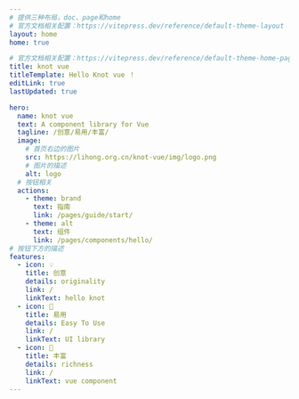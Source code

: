 ```yaml
---
# 提供三种布局，doc、page和home
# 官方文档相关配置：https://vitepress.dev/reference/default-theme-layout
layout: home
home: true

# 官方文档相关配置：https://vitepress.dev/reference/default-theme-home-page
title: knot vue
titleTemplate: Hello Knot vue ！
editLink: true
lastUpdated: true

hero:
  name: knot vue
  text: A component library for Vue
  tagline: /创意/易用/丰富/
  image:
    # 首页右边的图片
    src: https://lihong.org.cn/knot-vue/img/logo.png
    # 图片的描述
    alt: logo
  # 按钮相关
  actions:
    - theme: brand
      text: 指南
      link: /pages/guide/start/
    - theme: alt
      text: 组件
      link: /pages/components/hello/
# 按钮下方的描述
features:
  - icon: 💡
    title: 创意
    details: originality
    link: /
    linkText: hello knot
  - icon: 🎨
    title: 易用
    details: Easy To Use
    link: /
    linkText: UI library
  - icon: 🧩
    title: 丰富
    details: richness
    link: /
    linkText: vue component
---
```

